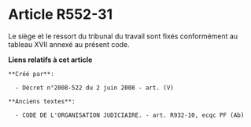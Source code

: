 # Article R552-31

Le siège et le ressort du tribunal du travail sont fixés conformément au tableau XVII annexé au présent code.

**Liens relatifs à cet article**

	**Créé par**:

	  - Décret n°2008-522 du 2 juin 2008 - art. (V)

	**Anciens textes**:

	  - CODE DE L'ORGANISATION JUDICIAIRE. - art. R932-10, ecqc PF (Ab)
